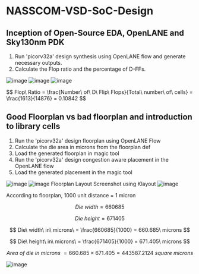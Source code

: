 # NASSCOM-VSD-SoC-Design

## Inception of Open-Source EDA, OpenLANE and Sky130nm PDK

1. Run 'picorv32a' design synthesis using OpenLANE flow and generate necessary outputs.
2. Calculate the Flop ratio and the percentage of D-FFs.

![image](https://github.com/user-attachments/assets/7e74ea30-7885-47af-b10f-233c92e72129)
![image](https://github.com/user-attachments/assets/ddc7eb28-4fa2-4a41-b6af-5e8d59314b0f)
![image](https://github.com/user-attachments/assets/c8c0e47b-6ed7-4105-87ef-610cbfd52234)

$$
Flop\ Ratio = \frac{Number\ of\ D\ Flip\ Flops\}{Total\ number\ of\ cells\} = \frac{1613}{14876} = 0.10842
$$


## Good Floorplan vs bad floorplan and introduction to library cells
1. Run the 'picorv32a' design floorplan using OpenLANE Flow
2. Calculate the die area in microns from the floorplan def
3. Load the generated floorplan in magic tool
4. Run the 'picorv32a' design congestion aware placement in the OpenLANE flow
5. Load the generated placement in the magic tool

![image](https://github.com/user-attachments/assets/2f41a03c-3713-4a62-83c0-850dbf438072)
![image](https://github.com/user-attachments/assets/73823ad5-564f-4bbf-8689-6b01dcb21432)
Floorplan Layout Screenshot using Klayout
![image](https://github.com/user-attachments/assets/5e8f0a2e-f36d-46b2-9ba6-b288684a4acb)

According to floorplan,  1000 unit distance = 1 micron

$$
Die\ width = 660685
$$

$$
Die\ height = 671405
$$

$$
Die\ width\ in\ microns\ = \frac{660685}{1000} = 660.685\ microns
$$

$$
Die\ height\ in\ microns\ = \frac{671405}{1000} = 671.405\ microns
$$

$$
Area\ of\ die\ in\ microns\ = 660.685 \times 671.405 = 443587.2124\ square\ microns
$$

![image](https://github.com/user-attachments/assets/7baeab8e-528c-4f0b-b59e-1c37dab828e5)
